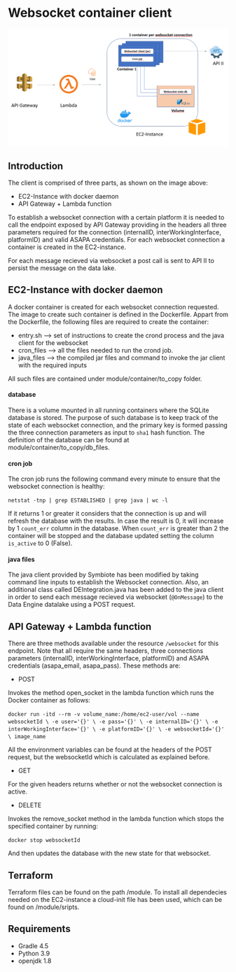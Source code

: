 # Websocket container client

![Diagram](/resources/diagram.PNG)

## Introduction
The client is comprised of three parts, as shown on the image above:
- EC2-Instance with docker daemon 
- API Gateway + Lambda function

To establish a websocket connection with a certain platform it is needed to call the endpoint exposed by API Gateway providing in the headers all three parameters required for the connection (internalID, interWorkingInterface, platformID) and valid ASAPA credentials.
For each websocket connection a container is created in the EC2-instance. 

For each message recieved via websocket a post call is sent to API II to persist the message on the data lake. 
## EC2-Instance with docker daemon 
A docker container is created for each websocket connection requested. The image to create such container is defined in the Dockerfile. Appart from the Dockerfile, the following files are required to create the container:
- entry.sh --> set of instructions to create the crond process and the java client for the websocket
- cron_files --> all the files needed to run the crond job.
- java_files --> the compiled jar files and command to invoke the jar client with the required inputs

All such files are contained under module/container/to_copy folder.

#### database
There is a volume mounted in all running containers where the SQLite database is stored. The purpose of such database is to keep track of the state of each websocket connection, and the primary key is formed passing the three connection parameters as input to `sha1` hash function. The definition of the database can be found at module/container/to_copy/db_files.

#### cron job
The cron job runs the following command every minute to ensure that the websocket connection is healthy:

`netstat -tnp | grep ESTABLISHED | grep java | wc -l`

If it returns 1 or greater it considers that the connection is up and will refresh the database with the results. In case the result is 0, it will increase by 1 `count_err` column in the database. When `count_err` is greater than 2 the container will be stopped and the database updated setting the column `is_active` to 0 (False).

#### java files
The java client provided by Symbiote has been modified by taking command line inputs to establish the Websocket connection. Also,
an additional class called DEIntegration.java has been added to the java client in order to send each message recieved via websocket (`@OnMessage`) to the Data Engine datalake using a POST request.


## API Gateway + Lambda function

There are three methods available under the resource `/websocket` for this endpoint. Note that all require the same headers, three connections parameters (internalID, interWorkingInterface, platformID) and ASAPA credentials (asapa_email, asapa_pass). These methods are:
- POST

Invokes the method open_socket in the lambda function which runs the Docker container as follows:

`docker run -itd --rm -v volume_name:/home/ec2-user/vol --name websocketId \
                -e user='{}' \
                -e pass='{}' \
                -e internalID='{}' \
                -e interWorkingInterface='{}' \
                -e platformID='{}' \
                -e websocketId='{}' \
                image_name `

All the environment variables can be found at the headers of the POST request, but the websocketId which is calculated as explained before.

- GET

For the given headers returns whether or not the websocket connection is active.

- DELETE

Invokes the remove_socket method in the lambda function which stops the specified container by running:

`docker stop websocketId`

And then updates the database with the new state for that websocket.


## Terraform

Terraform files can be found on the path /module. To install all dependecies needed on the EC2-instance a cloud-init file has been used, which can be found on /module/sripts.

## Requirements
- Gradle 4.5
- Python 3.9
- openjdk 1.8
  